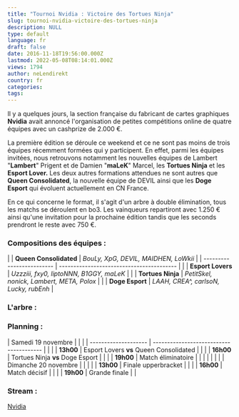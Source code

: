 ```yaml
---
title: "Tournoi Nvidia : Victoire des Tortues Ninja"
slug: tournoi-nvidia-victoire-des-tortues-ninja
description: NULL
type: default
language: fr
draft: false
date: 2016-11-18T19:56:00.000Z
lastmod: 2022-05-08T08:14:01.000Z
views: 1794
author: neLendirekt
country: fr
categories:
tags:
---
```

Il y a quelques jours, la section française du fabricant de cartes graphiques **Nvidia** avait annoncé l'organisation de petites compétitions online de quatre équipes avec un cashprize de 2.000 €.  
  
La première édition se déroule ce weekend et ce ne sont pas moins de trois équipes récemment formées qui y participent. En effet, parmi les équipes invitées, nous retrouvons notamment les nouvelles équipes de Lambert "**Lambert**" Prigent et de Damien "**maLeK**" Marcel, les **Tortues Ninja** et les **Esport Lover.** Les deux autres formations attendues ne sont autres que **Queen Consolidated**, la nouvelle équipe de DEVIL ainsi que les **Doge Esport** qui évoluent actuellement en CN France.  
  
En ce qui concerne le format, il s'agit d'un arbre à double élimination, tous les matchs se déroulent en bo3\. Les vainqueurs repartiront avec 1.250 € ainsi qu'une invitation pour la prochaine édition tandis que les seconds prendront le reste avec 750 €.

### **Compositions des équipes :**

| |  **Queen Consolidated** | _BouLy, XpG, DEVIL, MAIDHEN, LoWkii_      |
| ------------------------- | ----------------------------------------- |
| |  **Esport Lovers**      | _Uzzziii, fxy0, liptoNNN, B1GGY, maLeK_   |
| |  **Tortues Ninja**      | _PetitSkel, nonick, Lambert, META, Polox_ |
| |  **Doge Esport**        | _LAAH, CREA^, carlsoN, Lucky, rubEnh_     |

### **L'arbre :** 

### **Planning :**

| Samedi 19 novembre   |                                         |  |
| -------------------- | --------------------------------------- |  |
| |  **13h00**         | Esport Lovers **vs** Queen Consolidated |  |
| |  **16h00**         | Tortues Ninja **vs** Doge Esport        |  |
| |  **19h00**         | Match éliminatoire                      |  |
| |                    |                                         |  |
| Dimanche 20 novembre |                                         |  |
| |  **13h00**         | Finale upperbracket                     |  |
| |  **16h00**         | Match décisif                           |  |
| |  **19h00**         | Grande finale                           |  |

### **Stream :** 

[Nvidia](/fr/stream/twitch/750)
